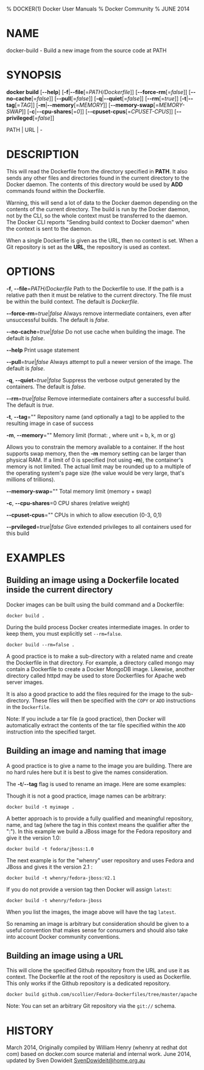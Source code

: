 % DOCKER(1) Docker User Manuals
% Docker Community
% JUNE 2014
# NAME
docker-build - Build a new image from the source code at PATH

# SYNOPSIS
**docker build**
[**--help**]
[**-f**|**--file**[=*PATH/Dockerfile*]]
[**--force-rm**[=*false*]]
[**--no-cache**[=*false*]]
[**--pull**[=*false*]]
[**-q**|**--quiet**[=*false*]]
[**--rm**[=*true*]]
[**-t**|**--tag**[=*TAG*]]
[**-m**|**--memory**[=*MEMORY*]]
[**--memory-swap**[=*MEMORY-SWAP*]]
[**-c**|**--cpu-shares**[=*0*]]
[**--cpuset-cpus**[=*CPUSET-CPUS*]]
[**--privileged**[=*false*]]

PATH | URL | -

# DESCRIPTION
This will read the Dockerfile from the directory specified in **PATH**.
It also sends any other files and directories found in the current
directory to the Docker daemon. The contents of this directory would
be used by **ADD** commands found within the Dockerfile.

Warning, this will send a lot of data to the Docker daemon depending
on the contents of the current directory. The build is run by the Docker 
daemon, not by the CLI, so the whole context must be transferred to the daemon. 
The Docker CLI reports "Sending build context to Docker daemon" when the context is sent to 
the daemon.

When a single Dockerfile is given as the URL, then no context is set.
When a Git repository is set as the **URL**, the repository is used
as context.

# OPTIONS
**-f**, **--file**=*PATH/Dockerfile*
   Path to the Dockerfile to use. If the path is a relative path then it must be relative to the current directory. The file must be within the build context. The default is *Dockerfile*.

**--force-rm**=*true*|*false*
   Always remove intermediate containers, even after unsuccessful builds. The default is *false*.

**--no-cache**=*true*|*false*
   Do not use cache when building the image. The default is *false*.

**--help**
  Print usage statement

**--pull**=*true*|*false*
   Always attempt to pull a newer version of the image. The default is *false*.

**-q**, **--quiet**=*true*|*false*
   Suppress the verbose output generated by the containers. The default is *false*.

**--rm**=*true*|*false*
   Remove intermediate containers after a successful build. The default is *true*.

**-t**, **--tag**=""
   Repository name (and optionally a tag) to be applied to the resulting image in case of success

**-m**, **--memory**=""
   Memory limit (format: <number><optional unit>, where unit = b, k, m or g)

   Allows you to constrain the memory available to a container. If the host
supports swap memory, then the **-m** memory setting can be larger than physical
RAM. If a limit of 0 is specified (not using **-m**), the container's memory is
not limited. The actual limit may be rounded up to a multiple of the operating
system's page size (the value would be very large, that's millions of trillions).

**--memory-swap**=""
   Total memory limit (memory + swap)

**-c**, **--cpu-shares**=0
   CPU shares (relative weight)

**--cpuset-cpus**=""
   CPUs in which to allow execution (0-3, 0,1)

**--prvileged**=*true*|*false*
   Give extended privileges to all containers used for this build

# EXAMPLES

## Building an image using a Dockerfile located inside the current directory

Docker images can be built using the build command and a Dockerfile:

    docker build .

During the build process Docker creates intermediate images. In order to
keep them, you must explicitly set `--rm=false`.

    docker build --rm=false .

A good practice is to make a sub-directory with a related name and create
the Dockerfile in that directory. For example, a directory called mongo may
contain a Dockerfile to create a Docker MongoDB image. Likewise, another
directory called httpd may be used to store Dockerfiles for Apache web
server images.

It is also a good practice to add the files required for the image to the
sub-directory. These files will then be specified with the `COPY` or `ADD`
instructions in the `Dockerfile`.

Note: If you include a tar file (a good practice), then Docker will
automatically extract the contents of the tar file specified within the `ADD`
instruction into the specified target.

## Building an image and naming that image

A good practice is to give a name to the image you are building. There are
no hard rules here but it is best to give the names consideration. 

The **-t**/**--tag** flag is used to rename an image. Here are some examples:

Though it is not a good practice, image names can be arbitrary:

    docker build -t myimage .

A better approach is to provide a fully qualified and meaningful repository,
name, and tag (where the tag in this context means the qualifier after 
the ":"). In this example we build a JBoss image for the Fedora repository 
and give it the version 1.0:

    docker build -t fedora/jboss:1.0

The next example is for the "whenry" user repository and uses Fedora and
JBoss and gives it the version 2.1 :

    docker build -t whenry/fedora-jboss:V2.1

If you do not provide a version tag then Docker will assign `latest`:

    docker build -t whenry/fedora-jboss

When you list the images, the image above will have the tag `latest`.

So renaming an image is arbitrary but consideration should be given to 
a useful convention that makes sense for consumers and should also take
into account Docker community conventions.


## Building an image using a URL

This will clone the specified Github repository from the URL and use it
as context. The Dockerfile at the root of the repository is used as
Dockerfile. This only works if the Github repository is a dedicated
repository.

    docker build github.com/scollier/Fedora-Dockerfiles/tree/master/apache

Note: You can set an arbitrary Git repository via the `git://` schema.

# HISTORY
March 2014, Originally compiled by William Henry (whenry at redhat dot com)
based on docker.com source material and internal work.
June 2014, updated by Sven Dowideit <SvenDowideit@home.org.au>
